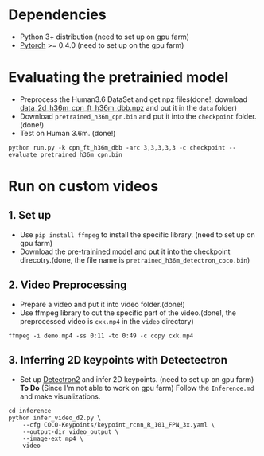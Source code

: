 # Dependencies
- Python 3+ distribution (need to set up on gpu farm)
- [Pytorch](https://pytorch.org/get-started/locally/) >= 0.4.0
(need to set up on the gpu farm)
# Evaluating the pretrainied model
- Preprocess the Human3.6 DataSet and get npz files(done!, download [data_2d_h36m_cpn_ft_h36m_dbb.npz](https://drive.google.com/file/d/1FfnFpFzoOsJ2kzaY_L9q8buS7t2GClBL/view?usp=sharing) and put it in the ```data``` folder)
- Download ```pretrained_h36m_cpn.bin``` and put it into the ```checkpoint``` folder. (done!)
- Test on Human 3.6m. (done!)

```
python run.py -k cpn_ft_h36m_dbb -arc 3,3,3,3,3 -c checkpoint --evaluate pretrained_h36m_cpn.bin
```

# Run on custom videos
## 1. Set up
- Use ```pip install ffmpeg``` to install the specific library. (need to set up on gpu farm)
- Download the [pre-trainined model](https://dl.fbaipublicfiles.com/video-pose-3d/pretrained_h36m_detectron_coco.bin) and put it into the checkpoint direcotry.(done, the file name is ```pretrained_h36m_detectron_coco.bin```)

## 2. Video Preprocessing
- Prepare a video and put it into video folder.(done!)
- Use ffmpeg library to cut the specific part of the video.(done!, the preprocessed video is ```cxk.mp4``` in the ```video``` directory)

```shell
ffmpeg -i demo.mp4 -ss 0:11 -to 0:49 -c copy cxk.mp4
```

## 3. Inferring 2D keypoints with Detectectron
- Set up [Detectron2](https://github.com/facebookresearch/detectron2) and infer 2D keypoints. (need to set up on gpu farm)
**To Do** (Since I'm not able to work on gpu farm) Follow the ```Inference.md``` and make visualizations.

```shell
cd inference
python infer_video_d2.py \
    --cfg COCO-Keypoints/keypoint_rcnn_R_101_FPN_3x.yaml \
    --output-dir video_output \
    --image-ext mp4 \
    video
```



